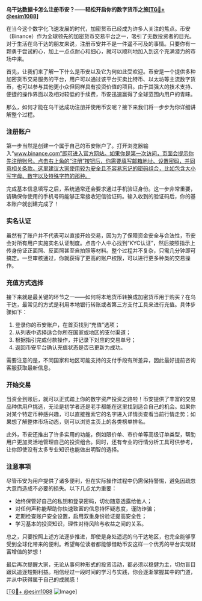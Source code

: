 **乌干达数据卡怎么注册币安？——轻松开启你的数字货币之旅[[TG💪+ @esim1088](https://t.me/s/esim1088)]**

在当今这个数字化飞速发展的时代，加密货币已经成为许多人关注的焦点。币安（Binance）作为全球领先的加密货币交易平台之一，吸引了无数投资者的目光。对于生活在乌干达的朋友来说，注册币安并不是一件遥不可及的事情。只要你有一颗勇于尝试的心，加上一点点耐心和细心，就可以顺利地加入到这个充满潜力的市场中来。

首先，让我们来了解一下什么是币安以及它为何如此受欢迎。币安是一个提供多种加密货币交易服务的平台，用户可以通过该平台买卖比特币、以太坊等主流数字货币，也可以参与其他更小众但同样具有投资价值的项目。由于其强大的技术支持、便捷的操作界面以及相对较低的手续费，币安迅速赢得了全球范围内用户的青睐。

那么，如何才能在乌干达成功注册并使用币安呢？接下来我们将一步步为你详细讲解整个过程。

### 注册账户

第一步当然是创建一个属于自己的币安账户了。打开浏览器输入“www.binance.com”即可进入官方网站。如果你是第一次访问，页面会提示你先注册账号。点击右上角的“注册”按钮后，你需要填写邮箱地址、设置密码，并同意相关条款。这里建议大家使用较为安全且不容易忘记的密码组合，比如包含大小写字母、数字以及特殊字符的那种。

完成基本信息填写之后，系统通常还会要求通过手机验证身份。这一步非常重要，请确保你使用的手机号码能够正常接收短信验证码。输入收到的验证码后，你的基本账户就创建完成了！

### 实名认证

虽然有了账户并不代表可以直接开始交易，因为为了保障资金安全与合法性，币安会对所有用户实施实名认证制度。点击个人中心找到“KYC认证”，然后按照指示上传身份证正面照、反面照甚至自拍照等材料。整个过程并不复杂，只需几分钟即可搞定。一旦审核通过，你就获得了更高的账户权限，可以进行更多种类的交易操作。

### 充值方式选择

接下来就是最关键的环节之一——如何将本地货币转换成加密货币用于购买？在乌干达，最常见的方式是利用本地银行转账或者第三方支付工具来进行充值。具体步骤如下：

1. 登录你的币安账户，在首页找到“充值”选项；
2. 从列表中选择适合你所在国家或地区的支付渠道；
3. 根据指引完成付款操作，并记录下对应的交易单号；
4. 返回币安平台确认充值状态是否已更新为成功。

需要注意的是，不同国家和地区可能支持的支付手段有所差异，因此最好提前咨询客服获取最新信息。

### 开始交易

当资金到账后，就可以正式踏上你的数字资产投资之路啦！币安提供了丰富的交易品种供用户挑选，无论是初学者还是老手都能在这里找到适合自己的机会。如果你对某个特定币种感兴趣，可以直接搜索它的名字进入详情页查看当前行情走势；如果想了解整体市场动态，则可以浏览主页上的各类榜单排名。

此外，币安还推出了许多实用的功能，例如限价单、市价单等高级订单类型，帮助用户更加灵活地管理自己的投资组合。同时，还有专业的行情分析工具可供参考，让你即使没有太多专业知识也能做出明智的选择。

### 注意事项

尽管币安为用户提供了诸多便利，但在实际操作过程中仍需保持警惕，避免因疏忽大意而造成不必要的损失。以下几点尤为重要：

- 始终保管好自己的私钥和登录密码，切勿随意透露给他人；
- 对任何声称能帮助你快速致富的信息持怀疑态度，谨防诈骗；
- 定期检查账户安全设置，启用双重身份验证提高安全性；
- 学习基本的投资知识，理性对待风险与收益之间的关系。

总之，只要按照上述方法逐步推进，即使是身处遥远的乌干达地区，也完全能够享受到全球化带来的便利。希望每位读者都能够借助币安这样一个优秀的平台实现财富增值的梦想！

最后再次提醒大家，无论从事何种形式的投资活动，都必须以稳健为主，切勿盲目跟风追逐短期利益。相信经过一段时间的学习与实践，你会逐渐掌握其中的门道，并从中获得属于自己的成就感！

[[TG💪+ @esim1088](https://t.me/s/esim1088) ![Image](https://i.postimg.cc/4NQfJmqS/Snipaste-2025-05-13-00-14-12.png)]